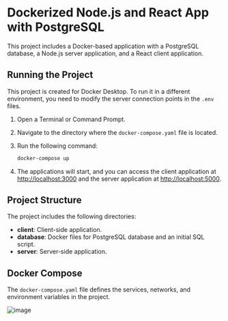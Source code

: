    # Dockerized Node.js and React App with PostgreSQL

This project includes a Docker-based application with a PostgreSQL database, a Node.js server application, and a React client application.

## Running the Project

This project is created for Docker Desktop. To run it in a different environment, you need to modify the server connection points in the `.env` files.

1. Open a Terminal or Command Prompt.
2. Navigate to the directory where the `docker-compose.yaml` file is located.
3. Run the following command:

    ```bash
    docker-compose up
    ```

4. The applications will start, and you can access the client application at [http://localhost:3000](http://localhost:3000) and the server application at [http://localhost:5000](http://localhost:5000).

## Project Structure

The project includes the following directories:

- **client**: Client-side application.
- **database**: Docker files for PostgreSQL database and an initial SQL script.
- **server**: Server-side application.

## Docker Compose

The `docker-compose.yaml` file defines the services, networks, and environment variables in the project.


![image](https://github.com/foriinji/My-PERN-DevOps-Projects/assets/154231505/676b7750-32a0-4639-be56-ce9a62d75575)








